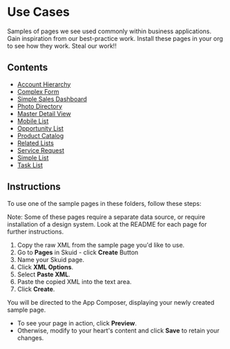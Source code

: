 # Use Cases

Samples of pages we see used commonly within business applications. Gain inspiration from our best-practice work. Install these pages in your org to see how they work.  Steal our work!!

## Contents

-  [Account Hierarchy](Account_Hierarchy)
-  [Complex Form](Complex_Form)
-  [Simple Sales Dashboard](Dashboard)
-  [Photo Directory](Directory)
-  [Master Detail View](Master_Detail)
-  [Mobile List](Mobile_List)
-  [Opportunity List](Opportunity_List)
-  [Product Catalog](Product_Selection)
-  [Related Lists](Related_Lists) 
-  [Service Request](Service_Request)
-  [Simple List](Simple_List)
-  [Task List](Task_List)


## Instructions
To use one of the sample pages in these folders, follow these steps:

Note: Some of these pages require a separate data source,  or require installation of a design system.  Look at the README for each page for further instructions.

1. Copy the raw XML from the sample page you'd like to use.
2. Go to **Pages** in Skuid - click **Create** Button
3. Name your Skuid page.
4. Click **XML Options**.
5. Select **Paste XML**.
7. Paste the copied XML into the text area.
8. Click **Create**.

You will be directed to the App Composer, displaying your newly created sample page.
- To see your page in action, click **Preview**.
- Otherwise, modify to your heart's content and click **Save** to retain your changes.

<!--  Rnh Notes:  More folders to be added after V2 conversion.
  [Lead Analysis](Lead_Analysis)
  [Opportunity Management](Opportunity_Management)
  [Case_Management](Case_Management)
  -->

